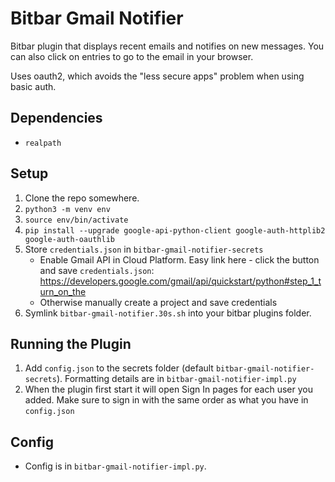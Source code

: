 # Bitbar Gmail Notifier
Bitbar plugin that displays recent emails and notifies on new messages. You can also click on entries to go to the email in your browser.

Uses oauth2, which avoids the "less secure apps" problem when using basic auth.

## Dependencies
- `realpath`

## Setup
1. Clone the repo somewhere.
2. `python3 -m venv env`
3. `source env/bin/activate`
4. `pip install --upgrade google-api-python-client google-auth-httplib2 google-auth-oauthlib`
5. Store `credentials.json` in `bitbar-gmail-notifier-secrets`
    - Enable Gmail API in Cloud Platform. Easy link here - click the button and save `credentials.json`: https://developers.google.com/gmail/api/quickstart/python#step_1_turn_on_the
    - Otherwise manually create a project and save credentials
6. Symlink `bitbar-gmail-notifier.30s.sh` into your bitbar plugins folder.

## Running the Plugin
1. Add `config.json` to the secrets folder (default `bitbar-gmail-notifier-secrets`). Formatting details are in `bitbar-gmail-notifier-impl.py`
2. When the plugin first start it will open Sign In pages for each user you added. Make sure to sign in with the same order as what you have in `config.json`

## Config
- Config is in `bitbar-gmail-notifier-impl.py`.